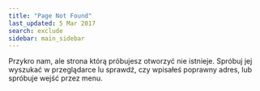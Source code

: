 ```yaml
---
title: "Page Not Found"
last_updated: 5 Mar 2017
search: exclude
sidebar: main_sidebar
---  
```


Przykro nam, ale strona którą próbujesz otworzyć nie istnieje.
Spróbuj jej wyszukać w przeglądarce lu  sprawdź, czy wpisałeś poprawny adres,
lub spróbuje wejść przez menu.
